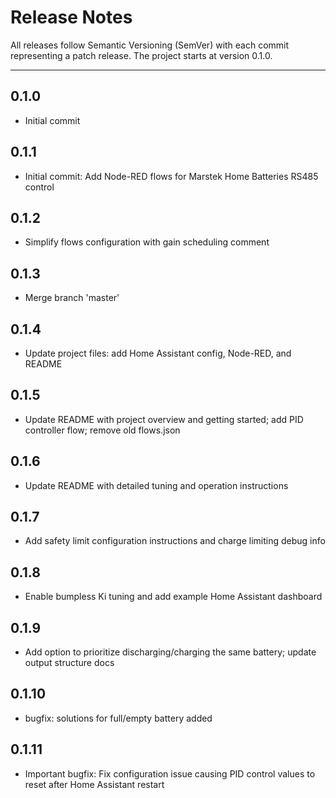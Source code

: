 # Release Notes

All releases follow Semantic Versioning (SemVer) with each commit representing a patch release. The project starts at version 0.1.0.

---

## 0.1.0
- Initial commit

## 0.1.1
- Initial commit: Add Node-RED flows for Marstek Home Batteries RS485 control

## 0.1.2
- Simplify flows configuration with gain scheduling comment

## 0.1.3
- Merge branch 'master'

## 0.1.4
- Update project files: add Home Assistant config, Node-RED, and README

## 0.1.5
- Update README with project overview and getting started; add PID controller flow; remove old flows.json

## 0.1.6
- Update README with detailed tuning and operation instructions

## 0.1.7
- Add safety limit configuration instructions and charge limiting debug info

## 0.1.8
- Enable bumpless Ki tuning and add example Home Assistant dashboard

## 0.1.9
- Add option to prioritize discharging/charging the same battery; update output structure docs

## 0.1.10
- bugfix: solutions for full/empty battery added

## 0.1.11
- Important bugfix: Fix configuration issue causing PID control values to reset after Home Assistant restart
